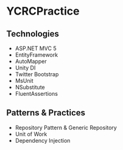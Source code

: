 # YCRCPractice
Technologies
------------
* ASP.NET MVC 5
* EntityFramework 
* AutoMapper
* Unity DI
* Twitter Bootstrap
* MsUnit
* NSubstitute
* FluentAssertions

Patterns & Practices
---------------------
* Repository Pattern & Generic Repository
* Unit of Work 
* Dependency Injection

